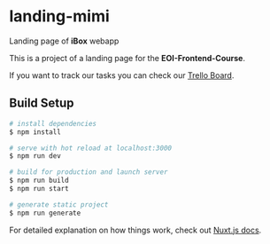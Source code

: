 # landing-mimi

Landing page of **iBox** webapp

This is a project of a landing page for the **EOI-Frontend-Course**.

If you want to track our tasks you can check our [Trello Board](https://trello.com/b/PuN90mcT/ibox-landing).

## Build Setup

```bash
# install dependencies
$ npm install

# serve with hot reload at localhost:3000
$ npm run dev

# build for production and launch server
$ npm run build
$ npm run start

# generate static project
$ npm run generate
```

For detailed explanation on how things work, check out [Nuxt.js docs](https://nuxtjs.org).
